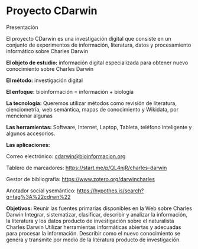 # Proyecto CDarwin
Presentación []()


El proyecto CDarwin es una investigación digital que consiste en un conjunto de experimentos de información, literatura, datos y procesamiento informático sobre Charles Darwin

**El objeto de estudio:** información digital especializada para obtener nuevo conocimiento sobre Charles Darwin

**El método:** investigación digital

**El enfoque:** bioinformación = información + biología

**La tecnología:** Queremos utilizar métodos como revisión de literatura, cienciometría, web semántica, mapas de conocimiento y Wikidata, por mencionar algunas

**Las herramientas:** Software, Internet, Laptop, Tableta, teléfono inteligente y algunos accesorios.

**Las aplicaciones:**

Correo electrónico:	cdarwin@bioinformacion.org

Tablero de marcadores: https://start.me/p/QL4njR/charles-darwin

Gestor de bibliografía: https://www.zotero.org/darwincharles

Anotador social ysemántico: https://hypothes.is/search?q=tag%3A%22cdrwn%22

**Objetivos:**
Reunir las fuentes primarias disponibles en
la Web sobre Charles Darwin
Integrar, sistematizar, clasificar, describir y analizar la información, la literatura y los datos producto de investigación sobre el naturalista Charles Darwin
Utilizar herramientas informáticas abiertas y adecuadas para procesar la información.
Describir como el nuevo conocimiento se genera y transmite por medio de la literatura producto de investigación.
